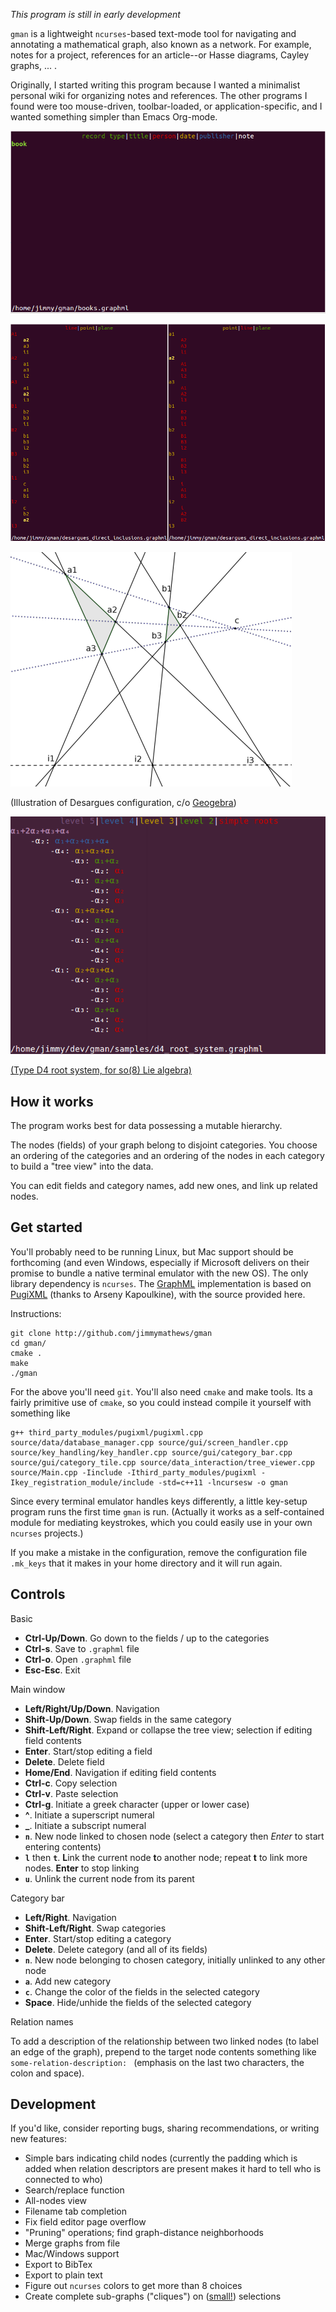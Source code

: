 *This program is still in early development*

`gman` is a lightweight `ncurses`-based text-mode tool for navigating and annotating a mathematical graph, also known as a network. For example, notes for a project, references for an article--or Hasse diagrams, Cayley graphs, ... .

Originally, I started writing this program because I wanted a minimalist personal wiki for organizing notes and references. The other programs I found were too mouse-driven, toolbar-loaded, or application-specific, and I wanted something simpler than Emacs Org-mode.


![](images/expand_view.gif)

![](images/ssLPPL.png)


![](images/desargues_diagram.png)

(Illustration of Desargues configuration, c/o [Geogebra](http://geogebra.org))

![](images/d4so8.png)

[(Type D4 root system, for so(8) Lie algebra)](https://commons.wikimedia.org/wiki/Category:Root_system_Hasse_diagrams#/media/File:D4Hasse.svg)

How it works
------------

The program works best for data possessing a mutable hierarchy.

The nodes (fields) of your graph belong to disjoint categories. You choose an ordering of the categories and an ordering of the nodes in each category to build a "tree view" into the data.

You can edit fields and category names, add new ones, and link up related nodes.

Get started
-----------

You'll probably need to be running Linux, but Mac support should be forthcoming (and even Windows, especially if Microsoft delivers on their promise to bundle a native terminal emulator with the new OS). The only library dependency is `ncurses`. The [GraphML](http://graphml.graphdrawing.org/) implementation is based on [PugiXML](http://pugixml.org/) (thanks to Arseny Kapoulkine), with the source provided here.

Instructions:

    git clone http://github.com/jimmymathews/gman
    cd gman/
    cmake .
    make
    ./gman

For the above you'll need `git`. You'll also need `cmake` and make tools. Its a fairly primitive use of `cmake`, so you could instead compile it yourself with something like

    g++ third_party_modules/pugixml/pugixml.cpp source/data/database_manager.cpp source/gui/screen_handler.cpp source/key_handling/key_handler.cpp source/gui/category_bar.cpp source/gui/category_tile.cpp source/data_interaction/tree_viewer.cpp source/Main.cpp -Iinclude -Ithird_party_modules/pugixml -Ikey_registration_module/include -std=c++11 -lncursesw -o gman

Since every terminal emulator handles keys differently, a little key-setup program runs the first time `gman` is run. (Actually it works as a self-contained module for mediating keystrokes, which you could easily use in your own `ncurses` projects.)

If you make a mistake in the configuration, remove the configuration file `.mk_keys` that it makes in your home directory and it will run again.

Controls
--------


Basic

- **Ctrl-Up/Down**. Go down to the fields / up to the categories
- **Ctrl-s**. Save to `.graphml` file 
- **Ctrl-o**. Open `.graphml` file
- **Esc-Esc**. Exit

Main window

- **Left/Right/Up/Down**. Navigation
- **Shift-Up/Down**. Swap fields in the same category
- **Shift-Left/Right**. Expand or collapse the tree view; selection if editing field contents
- **Enter**. Start/stop editing a field
- **Delete**. Delete field
- **Home/End**. Navigation if editing field contents
- **Ctrl-c**. Copy selection
- **Ctrl-v**. Paste selection
- **Ctrl-g**. Initiate a greek character (upper or lower case)
- **^**. Initiate a superscript numeral
- **_**. Initiate a subscript numeral
- **`n`**. New node linked to chosen node (select a category then *Enter* to start entering contents)
- **`l`** then **`t`**.  **L**ink the current node **t**o another node; repeat **t** to link more nodes. **Enter** to stop linking
- **`u`**.  Unlink the current node from its parent

Category bar

- **Left/Right**. Navigation
- **Shift-Left/Right**. Swap categories
- **Enter**. Start/stop editing a category
- **Delete**. Delete category (and all of its fields)
- **`n`**. New node belonging to chosen category, initially unlinked to any other node
- **`a`**. Add new category
- **`c`**. Change the color of the fields in the selected category
- **Space**. Hide/unhide the fields of the selected category

Relation names

To add a description of the relationship between two linked nodes (to label an edge of the graph), prepend to the target node contents something like `some-relation-description: ` (emphasis on the last two characters, the colon and space).

Development
-----------

If you'd like, consider reporting bugs, sharing recommendations, or writing new features:

- Simple bars indicating child nodes (currently the padding which is added when relation descriptors are present makes it hard to tell who is connected to who)
- Search/replace function
- All-nodes view
- Filename tab completion
- Fix field editor page overflow
- "Pruning" operations; find graph-distance neighborhoods 
- Merge graphs from file
- Mac/Windows support 
- Export to BibTex
- Export to plain text
- Figure out `ncurses` colors to get more than 8 choices
- Create complete sub-graphs ("cliques") on ([small!](https://en.wikipedia.org/wiki/Factorial)) selections


